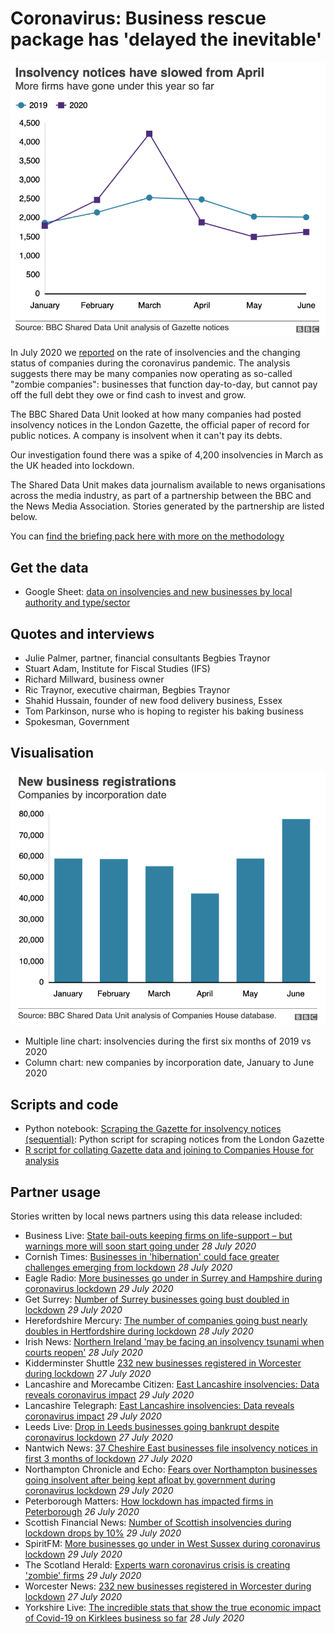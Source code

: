 # Coronavirus: Business rescue package has 'delayed the inevitable'

![](https://raw.githubusercontent.com/BBC-Data-Unit/insolvencies-coronavirus/master/Coronavirus-Business-rescue-package-has-delayed-the-inevitable-BBC-News.png)

In July 2020 we [reported](https://www.bbc.co.uk/news/uk-53417948) on the rate of insolvencies and the changing status of companies during the coronavirus pandemic. The analysis suggests there may be many companies now operating as so-called "zombie companies": businesses that function day-to-day, but cannot pay off the full debt they owe or find cash to invest and grow.

The BBC Shared Data Unit looked at how many companies had posted insolvency notices in the London Gazette, the official paper of record for public notices. A company is insolvent when it can't pay its debts.

Our investigation found there was a spike of 4,200 insolvencies in March as the UK headed into lockdown.

The Shared Data Unit makes data journalism available to news organisations across the media industry, as part of a partnership between the BBC and the News Media Association. Stories generated by the partnership are listed below.

You can [find the briefing pack here with more on the methodology](https://docs.google.com/document/d/1toIXsxn0zMYHzY3YX8-ij4emWR2Wl1lPDIczij_JCcw/edit)

## Get the data

* Google Sheet: [data on insolvencies and new businesses by local authority and type/sector](https://drive.google.com/file/d/1noWJbIBbj1Ky5dniTGsJV5SZBz3vmaPJ/view)

## Quotes and interviews

* Julie Palmer, partner, financial consultants Begbies Traynor
* Stuart Adam, Institute for Fiscal Studies (IFS)
* Richard Millward, business owner
* Ric Traynor, executive chairman, Begbies Traynor
* Shahid Hussain, founder of new food delivery business, Essex
* Tom Parkinson, nurse who is hoping to register his baking business 
* Spokesman, Government

## Visualisation

![](https://raw.githubusercontent.com/BBC-Data-Unit/insolvencies-coronavirus/master/Coronavirus-Business-rescue-package-has-delayed-the-inevitable-BBC-News%20(1).png)

* Multiple line chart: insolvencies during the first six months of 2019 vs 2020
* Column chart: new companies by incorporation date, January to June 2020

## Scripts and code

* Python notebook: [Scraping the Gazette for insolvency notices (sequential)](https://github.com/BBC-Data-Unit/insolvencies-coronavirus/blob/master/insolvencyscraper_gazetteSEQ.ipynb): Python script for scraping notices from the London Gazette
* [R script for collating Gazette data and joining to Companies House for analysis](insolvency_master_clean.Rmd)


## Partner usage

Stories written by local news partners using this data release included:

* Business Live: [State bail-outs keeping firms on life-support – but warnings more will soon start going under](https://www.business-live.co.uk/enterprise/small-and-medium-enterprises/state-bail-outs-keeping-firms-18667883) *28 July 2020*
* Cornish Times: [Businesses in 'hibernation' could face greater challenges emerging from lockdown](http://www.cornish-times.co.uk/article.cfm?id=127523&headline=Businesses%20in%20%27hibernation%27%20could%20face%20greater%20challenges%20emerging%20from%20lockdown&sectionIs=news&searchyear=2020) *28 July 2020*
* Eagle Radio: [More businesses go under in Surrey and Hampshire during coronavirus lockdown](https://www.eagleradio.co.uk/news/local-news/3151206/more-businesses-go-under-in-surrey-and-hampshire-during-coronavirus-lockdown/) *29 July 2020*
* Get Surrey: [Number of Surrey businesses going bust doubled in lockdown](https://www.getsurrey.co.uk/news/surrey-news/number-surrey-businesses-going-bust-18678941)  *29 July 2020*
* Herefordshire Mercury: [The number of companies going bust nearly doubles in Hertfordshire during lockdown](https://www.hertfordshiremercury.co.uk/news/hertfordshire-news/number-companies-going-bust-nearly-4367609) *28 July 2020*
* Irish News: [Northern Ireland 'may be facing an insolvency tsunami when courts reopen'](http://www.irishnews.com/business/2020/07/25/news/northern-ireland-may-be-facing-an-insolvency-tsunami-when-courts-reopen--2015512/?param=ds441rif44T) *28 July 2020*
* Kidderminster Shuttle [232 new businesses registered in Worcester during lockdown](https://www.kidderminstershuttle.co.uk/news/regional/18608865.232-new-businesses-registered-worcester-lockdown/?ref=rss) *27 July 2020*
* Lancashire and Morecambe Citizen: [East Lancashire insolvencies: Data reveals coronavirus impact](https://www.thelancasterandmorecambecitizen.co.uk/news/18613613.east-lancashire-insolvencies-data-reveals-coronavirus-impact/) *29 July 2020*
* Lancashire Telegraph: [East Lancashire insolvencies: Data reveals coronavirus impact](https://www.lancashiretelegraph.co.uk/news/18613613.east-lancashire-insolvencies-data-reveals-coronavirus-impact/) *29 July 2020*
* Leeds Live: [Drop in Leeds businesses going bankrupt despite coronavirus lockdown](https://www.leeds-live.co.uk/news/leeds-news/drop-leeds-businesses-going-bankrupt-18667366) *27 July 2020*
* Nantwich News: [37 Cheshire East businesses file insolvency notices in first 3 months of lockdown](https://thenantwichnews.co.uk/directory/37-cheshire-east-businesses-file-insolvency-notices-in-first-3-months-of-lockdown/) *27 July 2020*
* Northampton Chronicle and Echo: [Fears over Northampton businesses going insolvent after being kept afloat by government during coronavirus lockdown](https://www.northamptonchron.co.uk/business/fears-over-northampton-businesses-going-insolvent-after-being-kept-afloat-government-during-coronavirus-lockdown-2926700) *29 July 2020*
* Peterborough Matters: [How lockdown has impacted firms in Peterborough](https://www.peterboroughmatters.co.uk/local-news/peterborough-businesses-impacted-by-lockdown-15021) *26 July 2020*
* Scottish Financial News: [Number of Scottish insolvencies during lockdown drops by 10%](https://scottishfinancialnews.com/article/number-of-scottish-insolvencies-during-lockdown-drops-by-10) *29 July 2020*
* SpiritFM: [More businesses go under in West Sussex during coronavirus lockdown](https://www.spiritfm.net/news/sussex-news/3151746/more-businesses-go-under-in-west-sussex-during-coronavirus-lockdown/) *29 July 2020*
* The Scotland Herald: [Experts warn coronavirus crisis is creating 'zombie' firms](https://www.heraldscotland.com/business_hq/18613732.fall-insolvencies-amid-virus-crisis-masks-problem-zombie-companies/) *29 July 2020*
* Worcester News: [232 new businesses registered in Worcester during lockdown](https://www.worcesternews.co.uk/news/18608865.232-new-businesses-registered-worcester-lockdown/) *27 July 2020*
* Yorkshire Live: [The incredible stats that show the true economic impact of Covid-19 on Kirklees business so far](https://www.examinerlive.co.uk/news/west-yorkshire-news/incredible-stats-show-true-economic-18663688) *28 July 2020*

